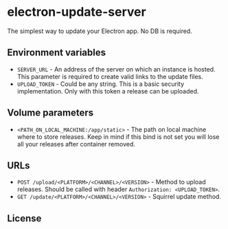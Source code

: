 # electron-update-server
The simplest way to update your Electron app. No DB is required.
## Environment variables
* `SERVER_URL` - An address of the server on which an instance is hosted. This parameter is required to create valid links to the update files.
* `UPLOAD_TOKEN` - Could be any string. This is a basic security implementation. Only with this token a release can be uploaded.
## Volume parameters
* `<PATH_ON_LOCAL_MACHINE:/app/static>` - The path on local machine where to store releases. Keep in mind if this bind is not set you will lose all your releases after container removed.
## URLs
* `POST /upload/<PLATFORM>/<CHANNEL>/<VERSION>` - Method to upload releases. Should be called with header `Authorization: <UPLOAD_TOKEN>`.
* `GET /update/<PLATFORM>/<CHANNEL>/<VERSION>` - Squirrel update method.
## License
